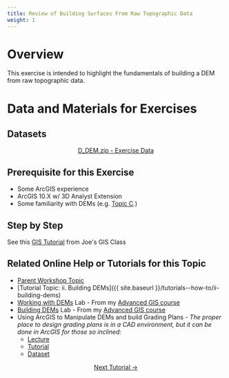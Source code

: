 ```yaml
---
title: Review of Building Surfaces From Raw Topographic Data
weight: 1
---
```


# Overview

This exercise is intended to highlight the fundamentals of building a DEM from raw topographic data.

# Data and Materials for Exercises

## Datasets
<div align="center">
<a class="button" href="http://etalweb.joewheaton.org/etal_workshops/GCD/2015_USU/D_DEM.zip"><i class="fas fa-file-archive"></i> D_DEM.zip - Exercise Data </a>
</div> 

## Prerequisite for this Exercise

- Some ArcGIS experience
- ArcGIS 10.X w/ 3D Analyst Extension
- Some familiarity with DEMs (e.g. [Topic C](http://gcdworkshop.joewheaton.org/workshop-topics/versions/3-day-workshop/1-Principles/b-review-of-topographic-data-sources-surveys).)

## Step by Step

See this [GIS Tutorial](http://gis.joewheaton.org/assignments/labs/lab-07---building-dems/tas) from Joe's GIS Class

## Related Online Help or Tutorials for this Topic

- [Parent Workshop Topic](http://gcdworkshop.joewheaton.org/workshop-topics/versions/3-day-workshop/1-Principles/c-review-of-building-surfaces-from-raw-data)
- [Tutorial Topic: ii. Building DEMs]({{ site.baseurl }}/tutorials--how-to/ii-building-dems)
- [Working with DEMs](http://gis.joewheaton.org/assignments/labs/lab06-1) Lab - From my [Advanced GIS course](http://gis.joewheaton.org/)
- [Building DEMs](http://gis.joewheaton.org/assignments/labs/lab-07---building-dems) Lab - From my [Advanced GIS course](http://gis.joewheaton.org/)
- Using ArcGIS to Manipulate DEMs and build Grading Plans - *The proper place to design grading plans is in a CAD environment, but it can be done in ArcGIS for those so inclined:*
  - [Lecture](http://etal.usu.edu/ICRRR/PartII/2010/Part_II/D1_JMW.pdf)
  - [Tutorial](http://etal.usu.edu/ICRRR/PartII/2010/Part_II/ICRRR_D2_Topo_Excercise.pdf)
  - [Dataset](http://etal.usu.edu/ICRRR/PartII/2010/Part_II/ProvoTopoData.zip)




<div align="center">  
<a class="button" href="{{ site.baseurl }}/tutorials--how-to/workshop-tutorials/f-essential-best-practices-to-support-change-detection"> Next Tutorial →</a>
</div>
